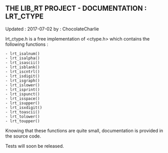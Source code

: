## THE LIB_RT PROJECT - DOCUMENTATION : LRT_CTYPE
Updated :	2017-07-02	by : ChocolateCharlie

lrt_ctype.h is a free implementation of <ctype.h> which contains the following functions :

    - lrt_isalnum()
    - lrt_isalpha()
    - lrt_isascii()
    - lrt_isblank()
    - lrt_iscntrl()
    - lrt_isdigit()
    - lrt_isgraph()
    - lrt_islower()
    - lrt_isprint()
    - lrt_ispunct()
    - lrt_isspace()
    - lrt_isupper()
    - lrt_isxdigit()
    - lrt_toascii()
    - lrt_tolower()
    - lrt_toupper()

Knowing that these functions are quite small, documentation is provided in the source code.

Tests will soon be released.
